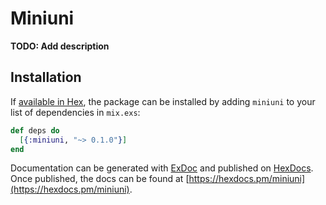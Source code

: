 # Miniuni

**TODO: Add description**

## Installation

If [available in Hex](https://hex.pm/docs/publish), the package can be installed
by adding `miniuni` to your list of dependencies in `mix.exs`:

```elixir
def deps do
  [{:miniuni, "~> 0.1.0"}]
end
```

Documentation can be generated with [ExDoc](https://github.com/elixir-lang/ex_doc)
and published on [HexDocs](https://hexdocs.pm). Once published, the docs can
be found at [https://hexdocs.pm/miniuni](https://hexdocs.pm/miniuni).

